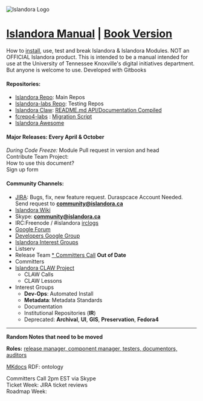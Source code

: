 ![Islandora Logo](http://islandora.ca/sites/default/files/Islandora.png)
# [Islandora Manual](https://github.com/utkdigitalinitiatives/Islandora_manual) | [Book Version](https://www.gitbook.com/book/utkdigitalinitiatives/islandora-manual/)
How to [install](install_islandora.md), use, test and break Islandora & Islandora Modules. NOT an OFFICIAL Islandora product. This is intended to be a manual intended for use at the University of Tennessee Knoxville's digital initiatives department. But anyone is welcome to use. Developed with Gitbooks

#### Repositories:
* [Islandora Repo](https://github.com/Islandora): Main Repos
* [Islandora-labs Repo](https://github.com/Islandora-Labs): Testing Repos
* [Islandora Claw](https://github.com/Islandora-CLAW/): [README.md API/Documentation Compiled](http://islandora-claw.github.io/CLAW/)
* [fcrepo4-labs](https://github.com/fcrepo4-labs) : [Migration Script](https://github.com/fcrepo4-exts/migration-utils)
* [Islandora Awesome](https://github.com/manez/islandora_awesome)

#### Major Releases: Every April & October
*During Code Freeze:* Module Pull request in version and head <br/>
Contribute Team Project:<br/>
How to use this document?<br/>
Sign up form<br/>


#### Community Channels:
* [JIRA](https://jira.duraspace.org/browse/ISLANDORA): Bugs, fix, new feature request. Duraspcace Account Needed. Send request to **community@islandora.ca**
* [Islandora Wiki](https://wiki.duraspace.org/display/ISLANDORA/Islandora)
* Skype: **community@islandora.ca**
* IRC:Freenode / #islandora [irclogs](http://irclogs.islandora.ca) 
* [Google Forum](https://groups.google.com/forum/#!topic/islandora)
* [Developers Google Group](https://groups.google.com/forum/?hl=en&fromgroups=#!forum/islandora-dev)
* [Islandora Interest Groups](https://github.com/islandora-interest-groups/)
* Listserv
* Release Team
[* Committers Call](http://islandora.ca/developers/committers_call) **Out of Date**
* Committers
* [Islandora CLAW Project](https://github.com/Islandora-CLAW/CLAW)
  * CLAW Calls
  * CLAW Lessons
* Interest Groups
  * **Dev-Ops**: Automated Install
  * **Metadata**: Metadata Standards
  * Documentation
  * Institutional Repositories (**IR**)
  * Deprecated: **Archival**, **UI**, **GIS**, **Preservation**, **Fedora4**


---
**Random Notes that need to be moved**<br/>

**Roles:** [release manager, component manager, testers, documentors, auditors](http://islandora.ca/resources/contributors)

[MKdocs](http://www.mkdocs.org)
RDF: ontology

Committers Call 2pm EST via Skype <br/>
Ticket Week: JIRA ticket reviews <br/>
Roadmap Week:
